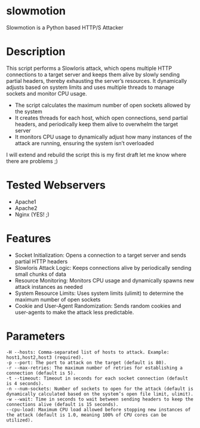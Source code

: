 # slowmotion
Slowmotion is a Python based HTTP/S Attacker


# Description
This script performs a Slowloris attack, which opens multiple HTTP connections to a target server and keeps them alive by slowly sending partial headers, thereby exhausting the server’s resources. It dynamically adjusts based on system limits and uses multiple threads to manage sockets and monitor CPU usage.

- The script calculates the maximum number of open sockets allowed by the system
- It creates threads for each host, which open connections, send partial headers, and periodically keep them alive to overwhelm the target server
- It monitors CPU usage to dynamically adjust how many instances of the attack are running, ensuring the system isn’t overloaded

I will extend and rebuild the script this is my first draft let me know where there are problems ;)

# Tested Webservers

- Apache1
- Apache2
- Nginx (YES! ;) 

# Features

- Socket Initialization: Opens a connection to a target server and sends partial HTTP headers
- Slowloris Attack Logic: Keeps connections alive by periodically sending small chunks of data
- Resource Monitoring: Monitors CPU usage and dynamically spawns new attack instances as needed
- System Resource Limits: Uses system limits (ulimit) to determine the maximum number of open sockets
- Cookie and User-Agent Randomization: Sends random cookies and user-agents to make the attack less predictable.

# Parameters

```
-H --hosts: Comma-separated list of hosts to attack. Example: host1,host2,host3 (required).
-p --port: The port to attack on the target (default is 80).
-r --max-retries: The maximum number of retries for establishing a connection (default is 5).
-t --timeout: Timeout in seconds for each socket connection (default is 4 seconds).
-n --num-sockets: Number of sockets to open for the attack (default is dynamically calculated based on the system’s open file limit, ulimit).
-w --wait: Time in seconds to wait between sending headers to keep the connections alive (default is 15 seconds).
--cpu-load: Maximum CPU load allowed before stopping new instances of the attack (default is 1.0, meaning 100% of CPU cores can be utilized).
```
